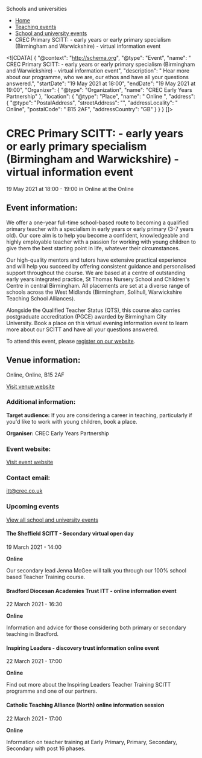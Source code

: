 Schools and universities

*   [Home](/)
*   [Teaching events](/teaching-events)
*   [School and university events](/teaching-events/training-provider-events)
*   CREC Primary SCITT: - early years or early primary specialism (Birmingham and Warwickshire) - virtual information event

<!\[CDATA\[ { "@context": "http://schema.org", "@type": "Event", "name": " CREC Primary SCITT: - early years or early primary specialism (Birmingham and Warwickshire) - virtual information event", "description": " Hear more about our programme, who we are, our ethos and have all your questions answered.", "startDate": "19 May 2021 at 18:00", "endDate": "19 May 2021 at 19:00", "Organizer": { "@type": "Organization", "name": "CREC Early Years Partnership" }, "location": { "@type": "Place", "name": " Online ", "address": { "@type": "PostalAddress", "streetAddress": "", "addressLocality": " Online", "postalCode": " B15 2AF", "addressCountry": "GB" } } } \]\]>

CREC Primary SCITT: - early years or early primary specialism (Birmingham and Warwickshire) - virtual information event
=======================================================================================================================

19 May 2021 at 18:00 - 19:00 in Online at the Online

Event information:
------------------

We offer a one-year full-time school-based route to becoming a qualified primary teacher with a specialism in early years or early primary (3-7 years old). Our core aim is to help you become a confident, knowledgeable and highly employable teacher with a passion for working with young children to give them the best starting point in life, whatever their circumstances.

Our high-quality mentors and tutors have extensive practical experience and will help you succeed by offering consistent guidance and personalised support throughout the course. We are based at a centre of outstanding early years integrated practice, St Thomas Nursery School and Children's Centre in central Birmingham. All placements are set at a diverse range of schools across the West Midlands (Birmingham, Solihull, Warwickshire Teaching School Alliances).

Alongside the Qualified Teacher Status (QTS), this course also carries postgraduate accreditation (PGCE) awarded by Birmingham City University. Book a place on this virtual evening information event to learn more about our SCITT and have all your questions answered.

To attend this event, please [register on our website](https://www.eventbrite.co.uk/e/crec-primary-school-centred-initial-teacher-training-information-evening-tickets-143734783607?aff=GetintoTeachingwebsiteevent).

Venue information:
------------------

Online, Online, B15 2AF

[Visit venue website](http://www.crec.co.uk/contact-us "Online")

### Additional information:

**Target audience:** If you are considering a career in teaching, particularly if you'd like to work with young children, book a place.

**Organiser:** CREC Early Years Partnership

### Event website:

[Visit event website](https://www.eventbrite.co.uk/e/crec-primary-school-centred-initial-teacher-training-information-evening-tickets-143734783607?aff=GetintoTeachingwebsiteevent)

### Contact email:

[itt@crec.co.uk](mailto:itt@crec.co.uk)

### Upcoming events

[View all school and university events](/teaching-events/training-provider-events)

[](/teaching-events/training-provider-events/210319-the-sheffield-scitt-secondary-virtual-open-day)

#### The Sheffield SCITT - Secondary virtual open day

19 March 2021 - 14:00

**Online**

Our secondary lead Jenna McGee will talk you through our 100% school based Teacher Training course.

[](/teaching-events/training-provider-events/210322-bradford-diocesan-academies-trust-itt-online-information-event)

#### Bradford Diocesan Academies Trust ITT - online information event

22 March 2021 - 16:30

**Online**

Information and advice for those considering both primary or secondary teaching in Bradford.

[](/teaching-events/training-provider-events/210322-inspiring-leaders-discovery-trust-information-online-event)

#### Inspiring Leaders - discovery trust information online event

22 March 2021 - 17:00

**Online**

Find out more about the Inspiring Leaders Teacher Training SCITT programme and one of our partners.

[](/teaching-events/training-provider-events/210322-catholic-teaching-alliance-north-online-information-session)

#### Catholic Teaching Alliance (North) online information session

22 March 2021 - 17:00

**Online**

Information on teacher training at Early Primary, Primary, Secondary, Secondary with post 16 phases.